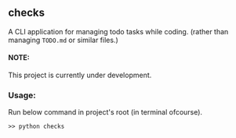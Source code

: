 ## checks

A CLI application for managing todo tasks while coding. (rather than managing `TODO.md` or similar files.)


#### NOTE:
This project is currently under development.


### Usage:
Run below command in project's root (in terminal ofcourse).
```
>> python checks
```
